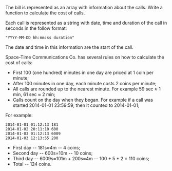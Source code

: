 The bill is represented as an array with information about the calls.
Write a function to calculate the cost of calls.

Each call is represented as a string with date, time and duration of the call in seconds in the follow format:

`"YYYY-MM-DD hh:mm:ss duration"`

The date and time in this information are the start of the call.

Space-Time Communications Co. has several rules on how to calculate the cost of calls:
- First 100 (one hundred) minutes in one day are priced at 1 coin per minute;
- After 100 minutes in one day, each minute costs 2 coins per minute;
- All calls are rounded up to the nearest minute. For example 59 sec &asymp; 1 min, 61 sec &asymp; 2 min;
- Calls count on the day when they began. 
  For example if a call was started 2014-01-01 23:59:59, then it counted to 2014-01-01;

For example:

```
2014-01-01 01:12:13 181
2014-01-02 20:11:10 600
2014-01-03 01:12:13 6009
2014-01-03 12:13:55 200
```

- First day -- 181s≈4m -- 4 coins;
- Second day -- 600s=10m -- 10 coins;
- Third day -- 6009s≈101m + 200s&asymp;4m -- 100 + 5 * 2 = 110 coins;
- Total -- 124 coins.
